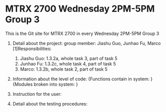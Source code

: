 # MTRX 2700 Wednesday 2PM-5PM Group 3
This is the Git site for MTRX 2700 in every Wednesday 2PM-5PM Group 3

1. Detail about the project:
     group member: Jiashu Guo, Junhao Fu, Marco
     [1]Responsibilities:
     1) Jiashu Guo: 1.3.2a, whole task 3, part of task 5
     2) Junhao Fu: 1.3.2c, whole task 4, part of task 5
     3) Marco: 1.3.2b, whole task 2, part of task 5

3. Information about the level of code:
     {Functions contain in system: }
     {Modules broken into system: }

4. Instruction for the user:

5. Detail about the testing procedures:
   
